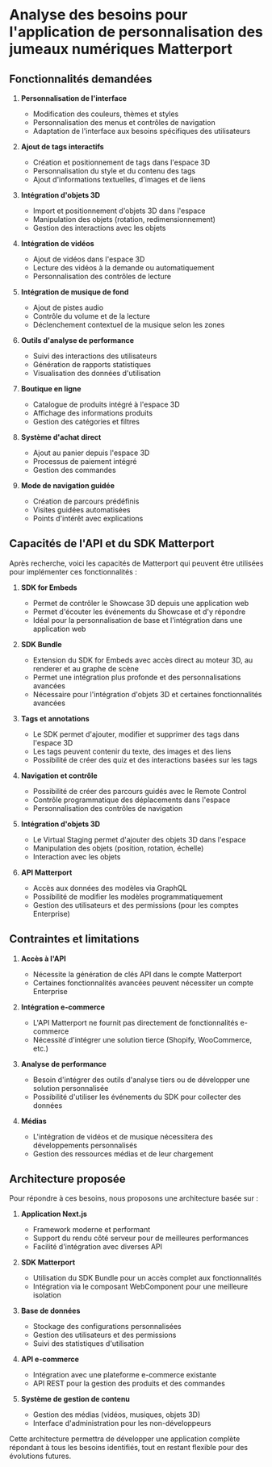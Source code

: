 # Analyse des besoins pour l'application de personnalisation des jumeaux numériques Matterport

## Fonctionnalités demandées

1. **Personnalisation de l'interface**
   - Modification des couleurs, thèmes et styles
   - Personnalisation des menus et contrôles de navigation
   - Adaptation de l'interface aux besoins spécifiques des utilisateurs

2. **Ajout de tags interactifs**
   - Création et positionnement de tags dans l'espace 3D
   - Personnalisation du style et du contenu des tags
   - Ajout d'informations textuelles, d'images et de liens

3. **Intégration d'objets 3D**
   - Import et positionnement d'objets 3D dans l'espace
   - Manipulation des objets (rotation, redimensionnement)
   - Gestion des interactions avec les objets

4. **Intégration de vidéos**
   - Ajout de vidéos dans l'espace 3D
   - Lecture des vidéos à la demande ou automatiquement
   - Personnalisation des contrôles de lecture

5. **Intégration de musique de fond**
   - Ajout de pistes audio
   - Contrôle du volume et de la lecture
   - Déclenchement contextuel de la musique selon les zones

6. **Outils d'analyse de performance**
   - Suivi des interactions des utilisateurs
   - Génération de rapports statistiques
   - Visualisation des données d'utilisation

7. **Boutique en ligne**
   - Catalogue de produits intégré à l'espace 3D
   - Affichage des informations produits
   - Gestion des catégories et filtres

8. **Système d'achat direct**
   - Ajout au panier depuis l'espace 3D
   - Processus de paiement intégré
   - Gestion des commandes

9. **Mode de navigation guidée**
   - Création de parcours prédéfinis
   - Visites guidées automatisées
   - Points d'intérêt avec explications

## Capacités de l'API et du SDK Matterport

Après recherche, voici les capacités de Matterport qui peuvent être utilisées pour implémenter ces fonctionnalités :

1. **SDK for Embeds**
   - Permet de contrôler le Showcase 3D depuis une application web
   - Permet d'écouter les événements du Showcase et d'y répondre
   - Idéal pour la personnalisation de base et l'intégration dans une application web

2. **SDK Bundle**
   - Extension du SDK for Embeds avec accès direct au moteur 3D, au renderer et au graphe de scène
   - Permet une intégration plus profonde et des personnalisations avancées
   - Nécessaire pour l'intégration d'objets 3D et certaines fonctionnalités avancées

3. **Tags et annotations**
   - Le SDK permet d'ajouter, modifier et supprimer des tags dans l'espace 3D
   - Les tags peuvent contenir du texte, des images et des liens
   - Possibilité de créer des quiz et des interactions basées sur les tags

4. **Navigation et contrôle**
   - Possibilité de créer des parcours guidés avec le Remote Control
   - Contrôle programmatique des déplacements dans l'espace
   - Personnalisation des contrôles de navigation

5. **Intégration d'objets 3D**
   - Le Virtual Staging permet d'ajouter des objets 3D dans l'espace
   - Manipulation des objets (position, rotation, échelle)
   - Interaction avec les objets

6. **API Matterport**
   - Accès aux données des modèles via GraphQL
   - Possibilité de modifier les modèles programmatiquement
   - Gestion des utilisateurs et des permissions (pour les comptes Enterprise)

## Contraintes et limitations

1. **Accès à l'API**
   - Nécessite la génération de clés API dans le compte Matterport
   - Certaines fonctionnalités avancées peuvent nécessiter un compte Enterprise

2. **Intégration e-commerce**
   - L'API Matterport ne fournit pas directement de fonctionnalités e-commerce
   - Nécessité d'intégrer une solution tierce (Shopify, WooCommerce, etc.)

3. **Analyse de performance**
   - Besoin d'intégrer des outils d'analyse tiers ou de développer une solution personnalisée
   - Possibilité d'utiliser les événements du SDK pour collecter des données

4. **Médias**
   - L'intégration de vidéos et de musique nécessitera des développements personnalisés
   - Gestion des ressources médias et de leur chargement

## Architecture proposée

Pour répondre à ces besoins, nous proposons une architecture basée sur :

1. **Application Next.js**
   - Framework moderne et performant
   - Support du rendu côté serveur pour de meilleures performances
   - Facilité d'intégration avec diverses API

2. **SDK Matterport**
   - Utilisation du SDK Bundle pour un accès complet aux fonctionnalités
   - Intégration via le composant WebComponent pour une meilleure isolation

3. **Base de données**
   - Stockage des configurations personnalisées
   - Gestion des utilisateurs et des permissions
   - Suivi des statistiques d'utilisation

4. **API e-commerce**
   - Intégration avec une plateforme e-commerce existante
   - API REST pour la gestion des produits et des commandes

5. **Système de gestion de contenu**
   - Gestion des médias (vidéos, musiques, objets 3D)
   - Interface d'administration pour les non-développeurs

Cette architecture permettra de développer une application complète répondant à tous les besoins identifiés, tout en restant flexible pour des évolutions futures.
